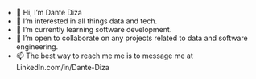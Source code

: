 - 👋 Hi, I’m Dante Diza
- 👀 I’m interested in all things data and tech.
- 🌱 I’m currently learning software development. 
- 💞️ I’m open to collaborate on any projects related to data and software engineering.
- 📫 The best way to reach me me is to message me at LinkedIn.com/in/Dante-Diza

<!---
ddiza/ddiza is a ✨ special ✨ repository because its `README.md` (this file) appears on your GitHub profile.
You can click the Preview link to take a look at your changes.
--->
